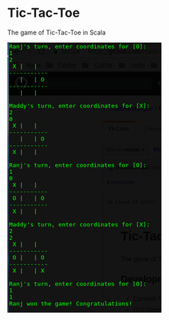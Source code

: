 # Tic-Tac-Toe

The game of Tic-Tac-Toe in Scala

![The game of Tic-Tac-Toe in Scala](./tic-tac-toe.png)